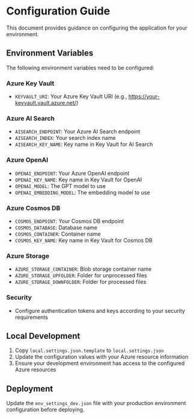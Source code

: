 # Configuration Guide

This document provides guidance on configuring the application for your environment.

## Environment Variables

The following environment variables need to be configured:

### Azure Key Vault
- `KEYVAULT_URI`: Your Azure Key Vault URI (e.g., https://your-keyvault.vault.azure.net/)

### Azure AI Search
- `AISEARCH_ENDPOINT`: Your Azure AI Search endpoint
- `AISEARCH_INDEX`: Your search index name
- `AISEARCH_KEY_NAME`: Key name in Key Vault for AI Search

### Azure OpenAI
- `OPENAI_ENDPOINT`: Your Azure OpenAI endpoint
- `OPENAI_KEY_NAME`: Key name in Key Vault for OpenAI
- `OPENAI_MODEL`: The GPT model to use
- `OPENAI_EMBEDDING_MODEL`: The embedding model to use

### Azure Cosmos DB
- `COSMOS_ENDPOINT`: Your Cosmos DB endpoint
- `COSMOS_DATABASE`: Database name
- `COSMOS_CONTAINER`: Container name
- `COSMOS_KEY_NAME`: Key name in Key Vault for Cosmos DB

### Azure Storage
- `AZURE_STORAGE_CONTAINER`: Blob storage container name
- `AZURE_STORAGE_UPFOLDER`: Folder for unprocessed files
- `AZURE_STORAGE_DOWNFOLDER`: Folder for processed files

### Security
- Configure authentication tokens and keys according to your security requirements

## Local Development

1. Copy `local.settings.json.template` to `local.settings.json`
2. Update the configuration values with your Azure resource information
3. Ensure your development environment has access to the configured Azure resources

## Deployment

Update the `env_settings_dev.json` file with your production environment configuration before deploying.
